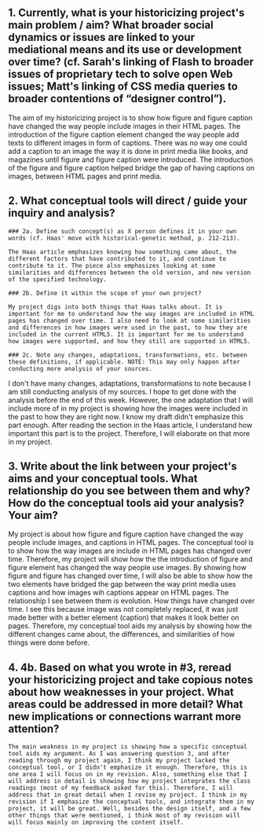 
## 1. Currently, what is your historicizing project's main problem / aim? What broader social dynamics or issues are linked to your mediational means and its use or development over time? (cf. Sarah's linking of Flash to broader issues of proprietary tech to solve open Web issues; Matt's linking of CSS media queries to broader contentions of “designer control”).

The aim of my historicizing project is to show how figure and figure caption have changed the way people include images in their HTML pages. The introduction of the figure caption element changed the way people add texts to different images in form of captions. There was no way one could add a caption to an image the way it is done in print media like books, and magazines until figure and figure caption were introduced. The introduction of the figure and figure caption helped bridge the gap of having captions on images, between HTML pages and print media.

## 2. What conceptual tools will direct / guide your inquiry and analysis?

	### 2a. Define such concept(s) as X person defines it in your own words (cf. Haas' move with historical-genetic method, p. 212-213).
    
    The Haas article emphasizes knowing how something came about, the different factors that have contributed to it, and continue to contribute to it. The piece also emphasizes looking at some similarities and differences between the old version, and new version of the specified technology.
    
    ### 2b. Define it within the scope of your own project?
    
    My project digs into both things that Haas talks about. It is important for me to understand how the way images are included in HTML pages has changed over time. I also need to look at some similarities and differences in how images were used in the past, to how they are included in the current HTML5. It is important for me to understand how images were supported, and how they still are supported in HTML5. 
    
	### 2c. Note any changes, adaptations, transformations, etc. between these definitions, if applicable. NOTE: This may only happen after conducting more analysis of your sources.
    
I don't have many changes, adaptations, transformations to note because I am still conducting analysis of my sources. I hope to get done with the analysis before the end of this week. However, the one adaptation that I will include more of in my project is showing how the images were included in the past to how they are right now. I know my draft didn't emphasize this part enough. After reading the section in the Haas article, I understand how important this part is to the project. Therefore, I will elaborate on that more in my project. 

## 3. Write about the link between your project's aims and your conceptual tools. What relationship do you see between them and why? How do the conceptual tools aid your analysis? Your aim?

My project is about how figure and figure caption have changed the way people include images, and captions in HTML pages. The conceptual tool is to show how the way images are include in HTML pages has changed over time. Therefore, my project will show how the the introduction of figure and figure element has changed the way people use images. By showing how figure and figure has changed over time, I will also be able to show how the two elements have bridged the gap between the way print media uses captions and how images wih captions appear on HTML pages. The relationship I see between them is evolution. How things have changed over time. I see this because image was not completely replaced, it was just made better with a better element (caption) that makes it look better on pages. Therefore, my conceptual tool aids my analysis by showing how the different changes came about, the differences, and similarities of how things were done before.

## 4. 4b. Based on what you wrote in #3, reread your historicizing project and take copious notes about how weaknesses in your project. What areas could be addressed in more detail? What new implications or connections warrant more attention?
    
    The main weakness in my project is showing how a specific conceptual tool aids my argument. As I was answering question 3, and after reading through my project again, I think my project lacked the conceptual tool, or I didn't emphasize it enough. Therefore, this is one area I will focus on in my revision. Also, something else that I will address in detail is showing how my project integrates the class readings (most of my feedback asked for this). Therefore, I will address that in great detail when I revise my project. I think in my revision if I emphasize the conceptual tools, and integrate them in my project, it will be great. Well, besides the design itself, and a few other things that were mentioned, i think most of my revision will will focus mainly on improving the content itself.


